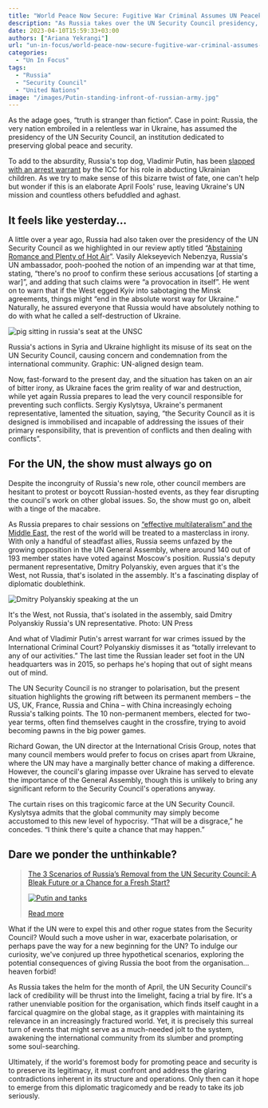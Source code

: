 ```yaml
---
title: "World Peace Now Secure: Fugitive War Criminal Assumes UN Peacekeeping Chief Role"
description: "As Russia takes over the UN Security Council presidency, the world confronts the baffling irony of a nation, embroiled in the Ukraine war and led by a convicted war criminal, guiding an organisation entrusted with the preservation of global peace and security."
date: 2023-04-10T15:59:33+03:00
authors: ["Ariana Yekrangi"]
url: "un-in-focus/world-peace-now-secure-fugitive-war-criminal-assumes-un-peacekeeping-chief-role"
categories:
  - "Un In Focus"
tags:
  - "Russia"
  - "Security Council"
  - "United Nations"
image: "/images/Putin-standing-infront-of-russian-army.jpg"
---
```

As the adage goes, “truth is stranger than fiction”. Case in point: Russia, the very nation embroiled in a relentless war in Ukraine, has assumed the presidency of the UN Security Council, an institution dedicated to preserving global peace and security.

To add to the absurdity, Russia's top dog, Vladimir Putin, has been [slapped with an arrest warrant](https://un-aligned.org/human-rights/icc-pursues-putin-and-lvova-belova/) by the ICC for his role in abducting Ukrainian children. As we try to make sense of this bizarre twist of fate, one can't help but wonder if this is an elaborate April Fools' ruse, leaving Ukraine's UN mission and countless others befuddled and aghast.

## It feels like yesterday...

A little over a year ago, Russia had also taken over the presidency of the UN Security Council as we highlighted in our review aptly titled “[Abstaining Romance and Plenty of Hot Air](https://un-aligned.org/global-issues/unsc-meeting-on-ukraine-review/)”. Vasily Alekseyevich Nebenzya, Russia's UN ambassador, pooh-poohed the notion of an impending war at that time, stating, “there's no proof to confirm these serious accusations \[of starting a war\]”, and adding that such claims were “a provocation in itself”. He went on to warn that if the West egged Kyiv into sabotaging the Minsk agreements, things might “end in the absolute worst way for Ukraine.” Naturally, he assured everyone that Russia would have absolutely nothing to do with what he called a self-destruction of Ukraine.

![pig sitting in russia's seat at the UNSC](/images/Kick-Russia-out-of-the-UN-now--1024x614.jpg)

Russia's actions in Syria and Ukraine highlight its misuse of its seat on the UN Security Council, causing concern and condemnation from the international community. Graphic: UN-aligned design team.


Now, fast-forward to the present day, and the situation has taken on an air of bitter irony, as Ukraine faces the grim reality of war and destruction, while yet again Russia prepares to lead the very council responsible for preventing such conflicts. Sergiy Kyslytsya, Ukraine's permanent representative, lamented the situation, saying, “the Security Council as it is designed is immobilised and incapable of addressing the issues of their primary responsibility, that is prevention of conflicts and then dealing with conflicts”.

## For the UN, the show must always go on

Despite the incongruity of Russia's new role, other council members are hesitant to protest or boycott Russian-hosted events, as they fear disrupting the council's work on other global issues. So, the show must go on, albeit with a tinge of the macabre.

As Russia prepares to chair sessions on [“effective multilateralism” and the Middle East](https://www.securitycouncilreport.org/monthly-forecast/2023-04/the-middle-east-including-the-palestinian-question-11.php), the rest of the world will be treated to a masterclass in irony. With only a handful of steadfast allies, Russia seems unfazed by the growing opposition in the UN General Assembly, where around 140 out of 193 member states have voted against Moscow's position. Russia's deputy permanent representative, Dmitry Polyanskiy, even argues that it's the West, not Russia, that's isolated in the assembly. It's a fascinating display of diplomatic doublethink.

![Dmitry Polyanskiy speaking at the un](/images/Dmitry-Polyanskiy3.jpg)

It's the West, not Russia, that's isolated in the assembly, said Dmitry Polyanskiy Russia's UN representative. Photo: UN Press


And what of Vladimir Putin's arrest warrant for war crimes issued by the International Criminal Court? Polyanskiy dismisses it as “totally irrelevant to any of our activities.” The last time the Russian leader set foot in the UN headquarters was in 2015, so perhaps he's hoping that out of sight means out of mind.

The UN Security Council is no stranger to polarisation, but the present situation highlights the growing rift between its permanent members – the US, UK, France, Russia and China – with China increasingly echoing Russia's talking points. The 10 non-permanent members, elected for two-year terms, often find themselves caught in the crossfire, trying to avoid becoming pawns in the big power games.

Richard Gowan, the UN director at the International Crisis Group, notes that many council members would prefer to focus on crises apart from Ukraine, where the UN may have a marginally better chance of making a difference. However, the council's glaring impasse over Ukraine has served to elevate the importance of the General Assembly, though this is unlikely to bring any significant reform to the Security Council's operations anyway.

The curtain rises on this tragicomic farce at the UN Security Council. Kyslytsya admits that the global community may simply become accustomed to this new level of hypocrisy. “That will be a disgrace,” he concedes. “I think there's quite a chance that may happen.”

## Dare we ponder the unthinkable?

> [The 3 Scenarios of Russia’s Removal from the UN Security Council: A Bleak Future or a Chance for a Fresh Start?](https://un-aligned.org/un-in-focus/the-3-scenarios-of-russias-removal-from-the-un-security-council/)
>
> [![Putin and tanks](/images/The-3-Scenarios-of-Russias-Removal-from-the-UN-Security-Council-A-Bleak-Future-or-a-Chance-for-a-Fresh-Start-1024x533.jpg)](https://un-aligned.org/un-in-focus/the-3-scenarios-of-russias-removal-from-the-un-security-council/)
>
> [Read more](https://un-aligned.org/un-in-focus/the-3-scenarios-of-russias-removal-from-the-un-security-council/)
>
> 
What if the UN were to expel this and other rogue states from the Security Council? Would such a move usher in war, exacerbate polarisation, or perhaps pave the way for a new beginning for the UN? To indulge our curiosity, we've conjured up three hypothetical scenarios, exploring the potential consequences of giving Russia the boot from the organisation… heaven forbid!

As Russia takes the helm for the month of April, the UN Security Council's lack of credibility will be thrust into the limelight, facing a trial by fire. It's a rather unenviable position for the organisation, which finds itself caught in a farcical quagmire on the global stage, as it grapples with maintaining its relevance in an increasingly fractured world. Yet, it is precisely this surreal turn of events that might serve as a much-needed jolt to the system, awakening the international community from its slumber and prompting some soul-searching.

Ultimately, if the world's foremost body for promoting peace and security is to preserve its legitimacy, it must confront and address the glaring contradictions inherent in its structure and operations. Only then can it hope to emerge from this diplomatic tragicomedy and be ready to take its job seriously.
